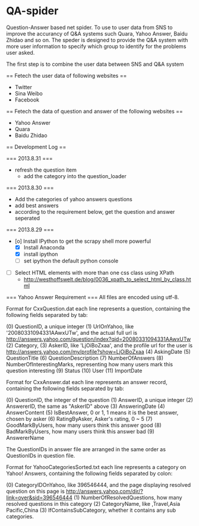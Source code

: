 QA-spider
=========

Question-Answer based net spider. To use to user data from SNS to improve the accurancy of Q&A systems such Quara, Yahoo Answer, Baidu Zhidao and so on. The speder is designed to provide the Q&A system with more user information to specify which group to identify for the problems user asked. 

The first step is to combine the user data between SNS and Q&A system

==  Fetech the user data of following websites ==

* Twitter
* Sina Weibo
* Facebook

== Fetech the data of question and answer of the following websites ==

* Yahoo Answer
* Quara
* Baidu Zhidao

== Development Log ==

=== 2013.8.31 ===
* refresh the question item
    * add the category into the question_loader


=== 2013.8.30 ===
* Add the categories of yahoo answers questions
* add best answers
* according to the requirement below, get the question and answer seperated
 
=== 2013.8.29 ===
* [o] Install IPython to get the scrapy shell more powerful
    * [X] Install Anaconda
    * [X] install ipython
    * [ ] set ipython the default python console
 
* [ ] Select HTML elements with more than one css class using XPath
    * http://westhoffswelt.de/blog/0036_xpath_to_select_html_by_class.html
 
=== Yahoo Answer Requirement ===
All files are encoded using utf-8.

Format for CxxQuestion.dat
each line represents a question, containing the following fields separated by tab:

(0) QuestionID, a unique integer
(1) UrlOnYahoo, like '20080331094331AAwxUTw', and the actual full url is http://answers.yahoo.com/question/index?qid=20080331094331AAwxUTw
(2) Category, 
(3) AskerID, like 'LjOiBoZxaa', and the profile url for the user is http://answers.yahoo.com/my/profile?show=LjOiBoZxaa
(4) AskingDate
(5) QuestionTitle
(6) QuestionDescription
(7) NumberOfAnswers
(8) NumberOfInterestingMarks, representing how many users mark this question interesting 
(9) Status
(10) User
(11) ImportDate


Format for CxxAnswer.dat
each line represents an answer record, containing the following fields separated by tab:

(0) QuestionID, the integer of the question
(1) AnswerID, a unique integer
(2) AnswererID, the same as "AskerID" above
(3) AnsweringDate
(4) AnswerContent
(5) IsBestAnswer, 0 or 1, 1 means it is the best answer, chosen by asker
(6) RatingByAsker, Asker's rating, 0 ~ 5
(7) GoodMarkByUsers, how many users think this answer good
(8) BadMarkByUsers, how many users think this answer bad
(9) AnswererName

The QuestionIDs in answer file are arranged in the same order as QuestionIDs in question file.

Format for YahooCategoriesSorted.txt
each line represents a category on Yahoo! Answers, containing the following fields separated by colon:

(0) CategoryIDOnYahoo, like 396546444, and the page displaying resolved question on this page is http://answers.yahoo.com/dir/?link=over&sid=396546444
(1) NumberOfResolvedQuestions, how many resolved questions in this category
(2) CategoryName, like ,Travel,Asia Pacific,China
(3) IfContainsSubCategory, whether it contains any sub categories.

